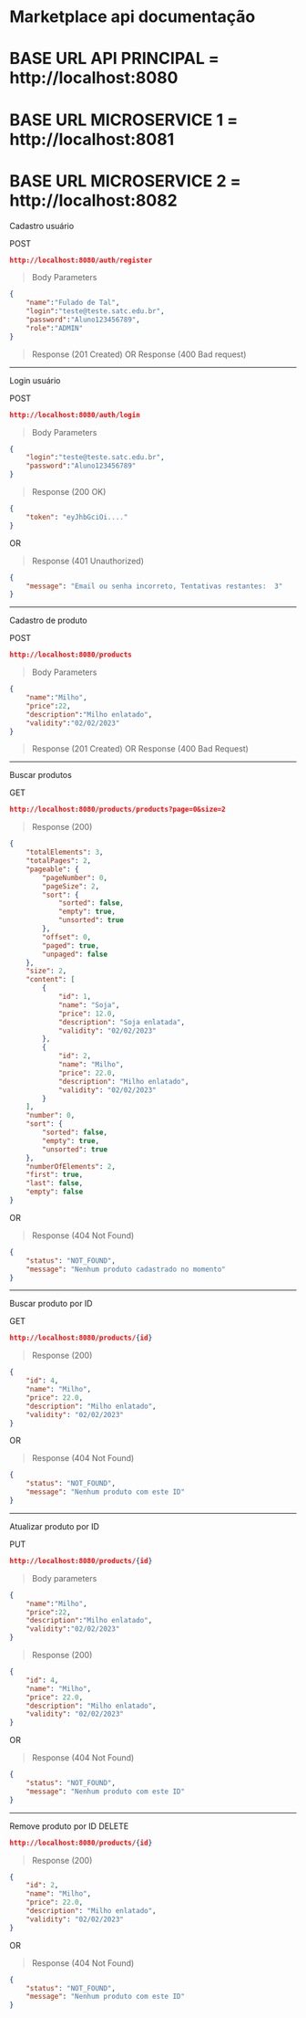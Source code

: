 # Marketplace api documentação

# BASE URL API PRINCIPAL = http://localhost:8080
# BASE URL MICROSERVICE 1 = http://localhost:8081
# BASE URL MICROSERVICE 2 = http://localhost:8082


Cadastro usuário

POST
```json
http://localhost:8080/auth/register
```
> Body Parameters
```json
{
    "name":"Fulado de Tal",
    "login":"teste@teste.satc.edu.br",
    "password":"Aluno123456789",
    "role":"ADMIN"
}
```
> Response (201 Created)
OR
> Response (400 Bad request)
---
Login usuário

POST
```json
http://localhost:8080/auth/login
```
> Body Parameters
```json
{
    "login":"teste@teste.satc.edu.br",
    "password":"Aluno123456789"
}
```
> Response (200 OK)
```json
{
    "token": "eyJhbGciOi...."
}
```
OR
> Response (401 Unauthorized)
```json
{
    "message": "Email ou senha incorreto, Tentativas restantes:  3"
}
```
---

Cadastro de produto

POST
```json
http://localhost:8080/products
```
> Body Parameters
```json
{
    "name":"Milho",
    "price":22,
    "description":"Milho enlatado",
    "validity":"02/02/2023"
}
```
> Response (201 Created)
OR
> Response (400 Bad Request)

---
Buscar produtos

GET
```json
http://localhost:8080/products/products?page=0&size=2
```
> Response (200)
```json
{
    "totalElements": 3,
    "totalPages": 2,
    "pageable": {
        "pageNumber": 0,
        "pageSize": 2,
        "sort": {
            "sorted": false,
            "empty": true,
            "unsorted": true
        },
        "offset": 0,
        "paged": true,
        "unpaged": false
    },
    "size": 2,
    "content": [
        {
            "id": 1,
            "name": "Soja",
            "price": 12.0,
            "description": "Soja enlatada",
            "validity": "02/02/2023"
        },
        {
            "id": 2,
            "name": "Milho",
            "price": 22.0,
            "description": "Milho enlatado",
            "validity": "02/02/2023"
        }
    ],
    "number": 0,
    "sort": {
        "sorted": false,
        "empty": true,
        "unsorted": true
    },
    "numberOfElements": 2,
    "first": true,
    "last": false,
    "empty": false
}
```
OR
> Response (404 Not Found)
```json
{
    "status": "NOT_FOUND",
    "message": "Nenhum produto cadastrado no momento"
}
```

---
Buscar produto por ID

GET
```json
http://localhost:8080/products/{id}
```
> Response (200)
```json
{
    "id": 4,
    "name": "Milho",
    "price": 22.0,
    "description": "Milho enlatado",
    "validity": "02/02/2023"
}
```
OR
> Response (404 Not Found)
```json
{
    "status": "NOT_FOUND",
    "message": "Nenhum produto com este ID"
}
```
---
Atualizar produto por ID

PUT
```json
http://localhost:8080/products/{id}
```
> Body parameters
```json
{
    "name":"Milho",
    "price":22,
    "description":"Milho enlatado",
    "validity":"02/02/2023"
}
```
> Response (200)
```json
{
    "id": 4,
    "name": "Milho",
    "price": 22.0,
    "description": "Milho enlatado",
    "validity": "02/02/2023"
}
```
OR
> Response (404 Not Found)
```json
{
    "status": "NOT_FOUND",
    "message": "Nenhum produto com este ID"
}
```
---
Remove produto por ID
DELETE
```json
http://localhost:8080/products/{id}
```
> Response (200)
```json
{
    "id": 2,
    "name": "Milho",
    "price": 22.0,
    "description": "Milho enlatado",
    "validity": "02/02/2023"
}
```
OR

> Response (404 Not Found)
```json
{
    "status": "NOT_FOUND",
    "message": "Nenhum produto com este ID"
}
```